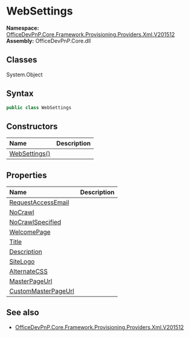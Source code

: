 # WebSettings

**Namespace:** [OfficeDevPnP.Core.Framework.Provisioning.Providers.Xml.V201512](OfficeDevPnP.Core.Framework.Provisioning.Providers.Xml.V201512.md)  
**Assembly:** OfficeDevPnP.Core.dll  
## Classes
System.Object  
## Syntax
```C#
public class WebSettings
```
## Constructors
|**Name**|**Description**|
|:-----|:-----|
| [WebSettings()](WebSettingsconstructor1details.md) | 
## Properties
|**Name**|**Description**|
|:-----|:-----|
| [RequestAccessEmail](WebSettings.RequestAccessEmail.md) | 
| [NoCrawl](WebSettings.NoCrawl.md) | 
| [NoCrawlSpecified](WebSettings.NoCrawlSpecified.md) | 
| [WelcomePage](WebSettings.WelcomePage.md) | 
| [Title](WebSettings.Title.md) | 
| [Description](WebSettings.Description.md) | 
| [SiteLogo](WebSettings.SiteLogo.md) | 
| [AlternateCSS](WebSettings.AlternateCSS.md) | 
| [MasterPageUrl](WebSettings.MasterPageUrl.md) | 
| [CustomMasterPageUrl](WebSettings.CustomMasterPageUrl.md) | 
## See also
- [OfficeDevPnP.Core.Framework.Provisioning.Providers.Xml.V201512](OfficeDevPnP.Core.Framework.Provisioning.Providers.Xml.V201512.md)

